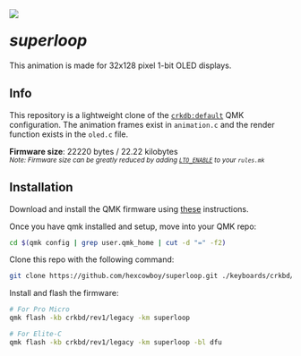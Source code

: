 <img align="left" src="https://user-images.githubusercontent.com/8162609/118320147-6e785600-b4c1-11eb-8791-78b020976001.gif">

# *superloop*
This animation is made for 32x128 pixel 1-bit OLED displays.

## Info
This repository is a lightweight clone of the [`crkdb:default`](https://github.com/qmk/qmk_firmware/tree/master/keyboards/crkbd/keymaps/default) QMK configuration. The animation frames exist in `animation.c` and the render function exists in the `oled.c` file.

**Firmware size**: 22220 bytes / 22.22 kilobytes
<br><sub>*Note: Firmware size can be greatly reduced by adding [`LTO_ENABLE`](https://docs.qmk.fm/#/config_options?id=build-options) to your `rules.mk`*</sub>

## Installation

Download and install the QMK firmware using [these](https://docs.qmk.fm/#/newbs_getting_started) instructions.

Once you have qmk installed and setup, move into your QMK repo:
```bash
cd $(qmk config | grep user.qmk_home | cut -d "=" -f2)
```

Clone this repo with the following command:
```bash
git clone https://github.com/hexcowboy/superloop.git ./keyboards/crkbd/keymaps/superloop
```

Install and flash the firmware:
```bash
# For Pro Micro
qmk flash -kb crkbd/rev1/legacy -km superloop

# For Elite-C
qmk flash -kb crkbd/rev1/legacy -km superloop -bl dfu
```

